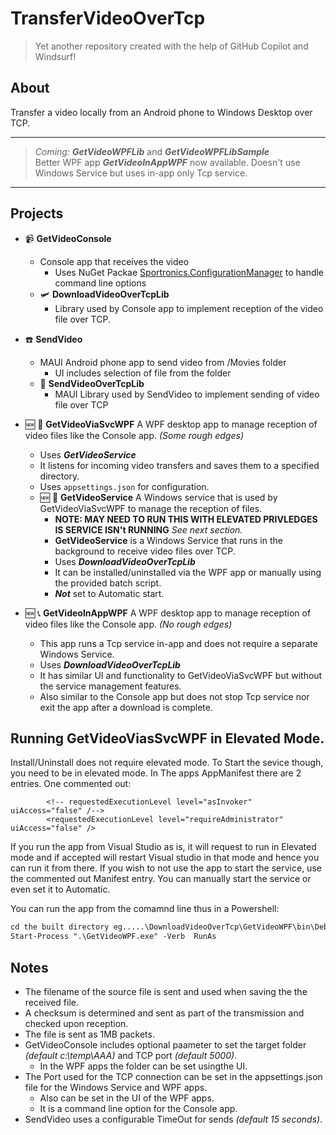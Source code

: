 # TransferVideoOverTcp

> Yet another repository created with the help of GitHub Copilot and Windsurf!

## About
Transfer a video locally from an Android phone to Windows Desktop over TCP.

----
> *Coming:* ***GetVideoWPFLib***  and ***GetVideoWPFLibSample***  
> Better WPF app  ***GetVideoInAppWPF*** now available.  Doesn't use Windows Service but uses in-app only Tcp service.
----

## Projects
- :video_camera:  **GetVideoConsole**
  - Console app that receives the video
    - Uses NuGet Packae  [Sportronics.ConfigurationManager](https://www.nuget.org/packages/Sportronics.ConfigurationManager) to handle command line options
  - :small_airplane: **DownloadVideoOverTcpLib**
    - Library used by Console app to implement reception of the video file over TCP.
- :telephone: **SendVideo**
  - MAUI Android phone app to send video from /Movies folder
    - UI includes selection of file from the folder
  - :postbox: **SendVideoOverTcpLib**
    - MAUI Library used by SendVideo to implement sending of video file over TCP
- :new: :satellite: **GetVideoViaSvcWPF**  A WPF desktop app to manage reception of video files like the Console app. _(Some rough edges)_
  - Uses ***GetVideoService***
  - It listens for incoming video transfers and saves them to a specified directory.
  - Uses `appsettings.json` for configuration.
  - :new:   :post_office: **GetVideoService** A Windows service that is used by GetVideoViaSvcWPF to manage the reception of files.
    - **NOTE: MAY NEED TO RUN THIS WITH ELEVATED PRIVLEDGES IS SERVICE ISN't RUNNING** *See next section.*
    -  **GetVideoService** is a Windows Service that runs in the background to receive video files over TCP.
    -  Uses ***DownloadVideoOverTcpLib***
    - It can be installed/uninstalled via the WPF app or manually using the provided batch script.
    - ***Not*** set to Automatic start.

- :new: :telephone_receiver: **GetVideoInAppWPF** A WPF desktop app to manage reception of video files like the Console app. _(No rough edges)_
  - This app runs a Tcp service in-app and does not require a separate Windows Service.
  - Uses ***DownloadVideoOverTcpLib***
  - It has similar UI and functionality to GetVideoViaSvcWPF but without the service management features.
  - Also similar to the Console app but does not stop Tcp service nor exit the app after a download is complete.

## Running GetVideoViasSvcWPF in Elevated Mode.
Install/Uninstall does not require elevated mode. To Start the sevice though, you need to be in elevated mode.
In The apps AppManifest there are 2 entries. One commented out:
```xaml
        <!-- requestedExecutionLevel level="asInvoker" uiAccess="false" /-->
        <requestedExecutionLevel level="requireAdministrator" uiAccess="false" />
```
If you run the app from Visual Studio as is, it will request to run in Elevated mode and if accepted will restart Visual studio in that mode and hence you can run it from there.
If you wish to not use the app to start the service, use the commented out Manifest entry.  You can manually start the service or even set it to Automatic.

You can run the app from the comamnd line thus in a Powershell:
```ps
cd the built directory eg.....\DownloadVideoOverTcp\GetVideoWPF\bin\Debug\net9.0-windows
Start-Process ".\GetVideoWPF.exe" -Verb  RunAs
```

## Notes
- The filename of the source file is sent and used when saving the the received file.
- A checksum is determined and sent as part of the transmission and checked upon reception.
- The file is sent as 1MB packets.
- GetVideoConsole includes optional paameter to set the target folder _(default c:\temp\AAA)_ and TCP port _(default 5000)_.
  - In the WPF apps the folder can be set usingthe UI.
- The Port used for the TCP connection can be set in the appsettings.json file for the Windows Service and WPF apps.
  - Also can be set in the UI of the WPF apps.
  - It is a command line option for the Console app.
- SendVideo uses a configurable TimeOut for sends _(default 15 seconds)_.
